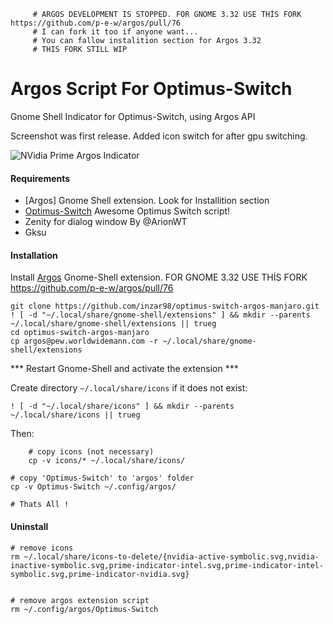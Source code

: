 
         # ARGOS DEVELOPMENT IS STOPPED. FOR GNOME 3.32 USE THİS FORK https://github.com/p-e-w/argos/pull/76
         # I can fork it too if anyone want...
         # You can fallow instalition section for Argos 3.32
         # THIS FORK STILL WIP


# Argos Script For Optimus-Switch
Gnome Shell Indicator for Optimus-Switch, using Argos API

Screenshot was first release. Added icon switch for after gpu switching.

![NVidia Prime Argos Indicator](https://github.com/inzar98/optimus-manager-argos/blob/master/screenshots/optimus-manager-1.png)                                       

#### Requirements
- [Argos] Gnome Shell extension. Look for Installition section
- [Optimus-Switch](https://forum.manjaro.org/t/call-for-testing-optimus-switch/) Awesome Optimus Switch script!
- Zenity for dialog window By @ArionWT
- Gksu


#### Installation
Install [Argos](https://extensions.gnome.org/extension/1176/argos/) Gnome-Shell extension.
FOR GNOME 3.32 USE THİS FORK https://github.com/p-e-w/argos/pull/76

```
git clone https://github.com/inzar98/optimus-switch-argos-manjaro.git
! [ -d "~/.local/share/gnome-shell/extensions" ] && mkdir --parents ~/.local/share/gnome-shell/extensions || trueg
cd optimus-switch-argos-manjaro
cp argos@pew.worldwidemann.com -r ~/.local/share/gnome-shell/extensions
```
*** Restart Gnome-Shell and activate the extension ***


Create directory `~/.local/share/icons` if it does not exist:
```
! [ -d "~/.local/share/icons" ] && mkdir --parents ~/.local/share/icons || trueg
```

Then:
```
    # copy icons (not necessary)
    cp -v icons/* ~/.local/share/icons/

# copy 'Optimus-Switch' to 'argos' folder
cp -v Optimus-Switch ~/.config/argos/

# Thats All !
```
#### Uninstall
```
# remove icons
rm ~/.local/share/icons-to-delete/{nvidia-active-symbolic.svg,nvidia-inactive-symbolic.svg,prime-indicator-intel.svg,prime-indicator-intel-symbolic.svg,prime-indicator-nvidia.svg}


# remove argos extension script
rm ~/.config/argos/Optimus-Switch



